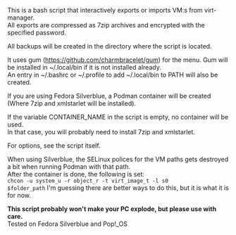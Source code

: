 This is a bash script that interactively exports or imports VM:s from virt-manager.  
All exports are compressed as 7zip archives and encrypted with the specified password.  

All backups will be created in the directory where the script is located.  

It uses gum (https://github.com/charmbracelet/gum) for the menu. Gum will be installed in ~/.local/bin if it is not installed already.  
An entry in ~/.bashrc or ~/.profile to add ~/.local/bin to PATH will also be created.  

If you are using Fedora Silverblue, a Podman container will be created (Where 7zip and xmlstarlet will be installed).  

If the variable CONTAINER_NAME in the script is empty, no container will be used.  
In that case, you will probably need to install 7zip and xmlstarlet.  

For options, see the script itself.  

When using Silverblue, the SELinux polices for the VM paths gets destroyed a bit when running Podman with that path.  
After the container is done, the following is set:  
<code>chcon -u system_u -r object_r -t virt_image_t -l s0 $folder_path</code>
I'm guessing there are better ways to do this, but it is what it is for now.  

**This script probably won't make your PC explode, but please use with care.**  
Tested on Fedora Silverblue and Pop!_OS